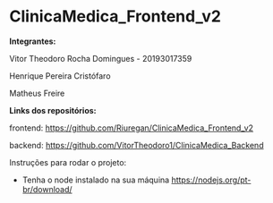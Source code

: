 # ClinicaMedica_Frontend_v2

<b> Integrantes: </b>


Vitor Theodoro Rocha Domingues - 20193017359


Henrique Pereira Cristófaro


Matheus Freire



 <b> Links dos repositórios: </b>

frontend: https://github.com/Riuregan/ClinicaMedica_Frontend_v2

backend: https://github.com/VitorTheodoro1/ClinicaMedica_Backend

Instruções para rodar o projeto:

- Tenha o node instalado na sua máquina https://nodejs.org/pt-br/download/



